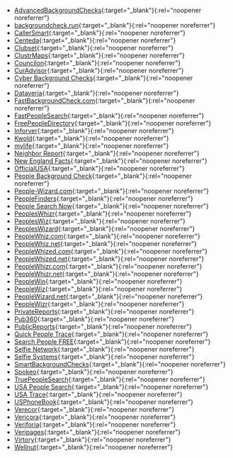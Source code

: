 - [AdvancedBackgroundChecks](https://www.advancedbackgroundchecks.com/removal){:target="_blank"}{:rel="noopener noreferrer"}
- [backgroundcheck.run](https://backgroundcheck.run/ng/control/privacy){:target="_blank"}{:rel="noopener noreferrer"}
- [CallerSmart](https://www.callersmart.com/opt-out){:target="_blank"}{:rel="noopener noreferrer"}
- [Centeda](https://centeda.com/ng/control/privacy){:target="_blank"}{:rel="noopener noreferrer"}
- [Clubset](https://clubset.com/private/control/privacy){:target="_blank"}{:rel="noopener noreferrer"}
- [ClustrMaps](https://clustrmaps.com/bl/opt-out){:target="_blank"}{:rel="noopener noreferrer"}
- [Councilon](https://councilon.com/ex/control/privacy){:target="_blank"}{:rel="noopener noreferrer"}
- [CurAdvisor](https://curadvisor.com/nada/control/privacy){:target="_blank"}{:rel="noopener noreferrer"}
- [Cyber Background Checks](https://cyberbackgroundchecks.com/donotsellmyinfo){:target="_blank"}{:rel="noopener noreferrer"}
- [Dataveria](https://dataveria.com/ng/control/privacy){:target="_blank"}{:rel="noopener noreferrer"}
- [FastBackgroundCheck.com](https://www.fastbackgroundcheck.com/opt-out){:target="_blank"}{:rel="noopener noreferrer"}
- [FastPeopleSearch](https://www.fastpeoplesearch.com/removal){:target="_blank"}{:rel="noopener noreferrer"}
- [FreePeopleDirectory](https://freepeopledirectory.com/contact){:target="_blank"}{:rel="noopener noreferrer"}
- [Inforver](https://persontrust.com/ng/control/privacy){:target="_blank"}{:rel="noopener noreferrer"}
- [Kwold](https://kwold.com/ns/control/privacy){:target="_blank"}{:rel="noopener noreferrer"}
- [mylife](https://www.mylife.com/ccpa/index.pubview){:target="_blank"}{:rel="noopener noreferrer"}
- [Neighbor Report](https://neighbor.report/remove){:target="_blank"}{:rel="noopener noreferrer"}
- [New England Facts](https://newenglandfacts.com/ng/control/privacy){:target="_blank"}{:rel="noopener noreferrer"}
- [OfficialUSA](https://www.officialusa.com/opt-out/){:target="_blank"}{:rel="noopener noreferrer"}
- [People Background Check](https://people-background-check.com/ng/control/privacy){:target="_blank"}{:rel="noopener noreferrer"}
- [People-Wizard.com](https://people-wizard.com/optout){:target="_blank"}{:rel="noopener noreferrer"}
- [PeopleFinders](https://www.peoplefinders.com/opt-out){:target="_blank"}{:rel="noopener noreferrer"}
- [People Search Now](https://www.peoplesearchnow.com/opt-out){:target="_blank"}{:rel="noopener noreferrer"}
- [PeoplesWhizr](https://peopleswhizr.com/optout){:target="_blank"}{:rel="noopener noreferrer"}
- [PeoplesWiz](https://peopleswiz.com/optout){:target="_blank"}{:rel="noopener noreferrer"}
- [PeoplesWizard](https://peopleswizard.com/optout){:target="_blank"}{:rel="noopener noreferrer"}
- [PeopleWhiz.com](https://www.peoplewhiz.com/remove-my-info){:target="_blank"}{:rel="noopener noreferrer"}
- [PeopleWhiz.net](https://peoplewhiz.net/optout){:target="_blank"}{:rel="noopener noreferrer"}
- [PeopleWhized.com](https://peoplewhized.com/optout){:target="_blank"}{:rel="noopener noreferrer"}
- [PeopleWhized.net](https://peoplewhized.net/optout){:target="_blank"}{:rel="noopener noreferrer"}
- [PeopleWhizr.com](https://peoplewhizr.com/optout){:target="_blank"}{:rel="noopener noreferrer"}
- [PeopleWhizr.net](https://peoplewhizr.net/optout){:target="_blank"}{:rel="noopener noreferrer"}
- [PeopleWin](https://www.spokeo.com/optout){:target="_blank"}{:rel="noopener noreferrer"}
- [PeopleWiz](https://peoplewiz.com/optout){:target="_blank"}{:rel="noopener noreferrer"}
- [PeopleWizard.net](https://peoplewizard.net/optout){:target="_blank"}{:rel="noopener noreferrer"}
- [PeopleWizr](https://peoplewizr.com/optout){:target="_blank"}{:rel="noopener noreferrer"}
- [PrivateReports](https://www.privatereports.com/optOut/name/landingPage){:target="_blank"}{:rel="noopener noreferrer"}
- [Pub360](https://plcom.net/ng/control/privacy){:target="_blank"}{:rel="noopener noreferrer"}
- [PublicReports](https://persontrust.com/ng/control/privacy){:target="_blank"}{:rel="noopener noreferrer"}
- [Quick People Trace](https://www.quickpeopletrace.com/contact-us/){:target="_blank"}{:rel="noopener noreferrer"}
- [Search People FREE](https://www.searchpeoplefree.com/opt-out){:target="_blank"}{:rel="noopener noreferrer"}
- [Selfie Network](https://spokeo.com/optout){:target="_blank"}{:rel="noopener noreferrer"}
- [Selfie Systems](https://spokeo.com/optout){:target="_blank"}{:rel="noopener noreferrer"}
- [SmartBackgroundChecks](https://www.smartbackgroundchecks.com/optout){:target="_blank"}{:rel="noopener noreferrer"}
- [Spokeo](https://spokeo.com/optout){:target="_blank"}{:rel="noopener noreferrer"}
- [TruePeopleSearch](https://www.truepeoplesearch.com/removal){:target="_blank"}{:rel="noopener noreferrer"}
- [USA People Search](https://www.usa-people-search.com/manage){:target="_blank"}{:rel="noopener noreferrer"}
- [USA Trace](https://www.usatrace.com/contact-us/){:target="_blank"}{:rel="noopener noreferrer"}
- [USPhoneBook](https://www.usphonebook.com/opt-out){:target="_blank"}{:rel="noopener noreferrer"}
- [Verecor](https://verecor.com/ng/control/privacy){:target="_blank"}{:rel="noopener noreferrer"}
- [Vericora](https://vericora.com/ng/control/privacy){:target="_blank"}{:rel="noopener noreferrer"}
- [Veriforia](https://veriforia.com/ng/control/privacy){:target="_blank"}{:rel="noopener noreferrer"}
- [Veripages](https://veripages.com/inner/control/privacy){:target="_blank"}{:rel="noopener noreferrer"}
- [Virtory](https://virtory.com/prvt/control/privacy){:target="_blank"}{:rel="noopener noreferrer"}
- [Wellnut](https://wellnut.com/noi/control/privacy){:target="_blank"}{:rel="noopener noreferrer"}
